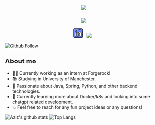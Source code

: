 <h1 align="center">
  <a href="https://git.io/typing-svg">
    <img src="https://readme-typing-svg.herokuapp.com/?lines=Hello,+There!+👋;This+is+Aziz+Serin....;Nice+to+meet+you!&center=true&size=30">
  </a>
</h1>

<div align='center'>
  <img src="https://pronoun.cyou/x/y?subject=He&object=Him&height=20">
  <p align='center'>
    <a href="https://www.linkedin.com/in/aziz-serin-bb667a205"><img height="30" src="https://raw.githubusercontent.com/8bithemant/8bithemant/master/linkedin.png?raw=true"></a>&nbsp;&nbsp;
    <a href="mailto:azizserin313@gmail.com"><img height="30" src="https://th.bing.com/th/id/OIP.9sT4UWsRfFiy6vPydv3_-QHaHO?pid=ImgDet&rs=1"></a>&nbsp;&nbsp;
  </p>
</div>

[![Github Follow](https://img.shields.io/github/followers/aziz-serin?label=Follow%20Me&style=social)](https://github.com/aziz-serin)

## About me

* 👨‍💻 Currently working as an intern at Forgerock!
* 📚 Studying in University of Manchester.
* 🚀 Passionate about Java, Spring, Python, and other backend technologies.
* 🐳 Currently learning more about Docker/k8s and looking into some chatgpt related development.
* 💥 Feel free to reach for any fun project ideas or any questions!

![Aziz's github stats](https://github-readme-stats.vercel.app/api?username=aziz-serin&show_icons=true&hide_border=true&theme=dark)
![Top Langs](https://github-readme-stats.vercel.app/api/top-langs/?username=aziz-serin&layout=compact&theme=dark&hide_border=true)

